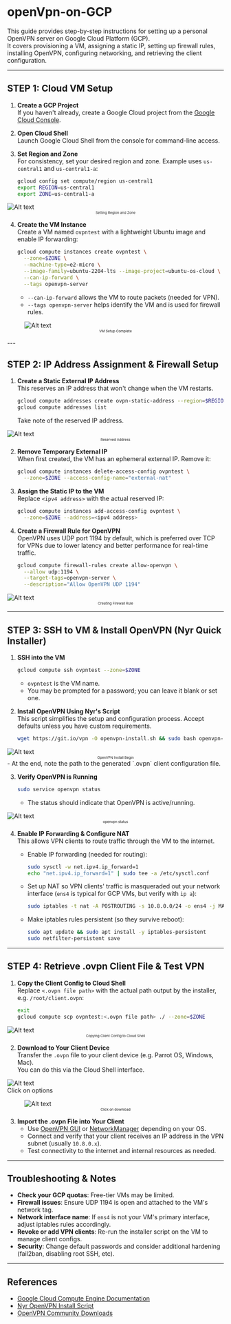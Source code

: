 # openVpn-on-GCP

This guide provides step-by-step instructions for setting up a personal OpenVPN server on Google Cloud Platform (GCP).  
It covers provisioning a VM, assigning a static IP, setting up firewall rules, installing OpenVPN, configuring networking, and retrieving the client configuration.

---

## STEP 1: Cloud VM Setup

1. **Create a GCP Project**  
   If you haven't already, create a Google Cloud project from the [Google Cloud Console](https://console.cloud.google.com/).

2. **Open Cloud Shell**  
   Launch Google Cloud Shell from the console for command-line access.

3. **Set Region and Zone**  
   For consistency, set your desired region and zone. Example uses `us-central1` and `us-central1-a`:
   ```bash
   gcloud config set compute/region us-central1
   export REGION=us-central1
   export ZONE=us-central1-a
   ```
   <figure>
  <img src="./screenshots/set region and zone vars.png" alt="Alt text">
  <figcaption style="font-size:8px; text-align: center">Setting Region and Zone</figcaption>
</figure>


4. **Create the VM Instance**  
   Create a VM named `ovpntest` with a lightweight Ubuntu image and enable IP forwarding:
   ```bash
   gcloud compute instances create ovpntest \
     --zone=$ZONE \
     --machine-type=e2-micro \
     --image-family=ubuntu-2204-lts --image-project=ubuntu-os-cloud \
     --can-ip-forward \
     --tags openvpn-server
   ```
   - `--can-ip-forward` allows the VM to route packets (needed for VPN).
   - `--tags openvpn-server` helps identify the VM and is used for firewall rules.
<figure>
  <img src="./screenshots/vm setup complete edited.png" alt="Alt text">
  <figcaption style="font-size:8px;text-align: center ">VM Setup Complete</figcaption>
</figure>
---

## STEP 2: IP Address Assignment & Firewall Setup

1. **Create a Static External IP Address**  
   This reserves an IP address that won't change when the VM restarts.
   ```bash
   gcloud compute addresses create ovpn-static-address --region=$REGION
   gcloud compute addresses list
   ```
   Take note of the reserved IP address.
   <figure>
  <img src="./screenshots/check reserved address addre.png" alt="Alt text">
  <figcaption style="font-size:8px; text-align: center">Reserved Address</figcaption>
</figure>

2. **Remove Temporary External IP**  
   When first created, the VM has an ephemeral external IP. Remove it:
   ```bash
   gcloud compute instances delete-access-config ovpntest \
     --zone=$ZONE --access-config-name="external-nat"
   ```

3. **Assign the Static IP to the VM**  
   Replace `<ipv4 address>` with the actual reserved IP:
   ```bash
   gcloud compute instances add-access-config ovpntest \
     --zone=$ZONE --address=<ipv4 address>
   ```

4. **Create a Firewall Rule for OpenVPN**  
   OpenVPN uses UDP port 1194 by default, which is preferred over TCP for VPNs due to lower latency and better performance for real-time traffic.
   ```bash
   gcloud compute firewall-rules create allow-openvpn \
     --allow udp:1194 \
     --target-tags=openvpn-server \
     --description="Allow OpenVPN UDP 1194"
   ```
   <figure>
  <img src="./screenshots/firewall rule created.png" alt="Alt text">
  <figcaption style="font-size:8px; text-align: center">Creating Firewall Rule</figcaption>
</figure>

---

## STEP 3: SSH to VM & Install OpenVPN (Nyr Quick Installer)

1. **SSH into the VM**  
   ```bash
   gcloud compute ssh ovpntest --zone=$ZONE
   ```
   - `ovpntest` is the VM name.
   - You may be prompted for a password; you can leave it blank or set one.

2. **Install OpenVPN Using Nyr's Script**  
   This script simplifies the setup and configuration process. Accept defaults unless you have custom requirements.
   ```bash
   wget https://git.io/vpn -O openvpn-install.sh && sudo bash openvpn-install.sh
   ```
    <figure>
  <img src="./screenshots/install begin.png" alt="Alt text">
  <figcaption style="font-size:8px; text-align: center">OpenVPN Install Begin</figcaption>
</figure>
   - At the end, note the path to the generated `.ovpn` client configuration file.

3. **Verify OpenVPN is Running**
   ```bash
   sudo service openvpn status
   ```
   - The status should indicate that OpenVPN is active/running.
    <figure>
  <img src="./screenshots/openvpn status.png" alt="Alt text">
  <figcaption style="font-size:8px; text-align: center">openvpn status</figcaption>
</figure>

4. **Enable IP Forwarding & Configure NAT**  
   This allows VPN clients to route traffic through the VM to the internet.

   - Enable IP forwarding (needed for routing):
     ```bash
     sudo sysctl -w net.ipv4.ip_forward=1
     echo "net.ipv4.ip_forward=1" | sudo tee -a /etc/sysctl.conf
     ```

   - Set up NAT so VPN clients' traffic is masqueraded out your network interface (`ens4` is typical for GCP VMs, but verify with `ip a`):
     ```bash
     sudo iptables -t nat -A POSTROUTING -s 10.8.0.0/24 -o ens4 -j MASQUERADE
     ```

   - Make iptables rules persistent (so they survive reboot):
     ```bash
     sudo apt update && sudo apt install -y iptables-persistent
     sudo netfilter-persistent save
     ```

---

## STEP 4: Retrieve .ovpn Client File & Test VPN

1. **Copy the Client Config to Cloud Shell**  
   Replace `<.ovpn file path>` with the actual path output by the installer, e.g. `/root/client.ovpn`:
   ```bash
   exit
   gcloud compute scp ovpntest:<.ovpn file path> ./ --zone=$ZONE
   ```
    <figure>
  <img src="./screenshots/config file downloaded.png" alt="Alt text">
  <figcaption style="font-size:8px; text-align: center">Copying Client Config to Cloud Shell</figcaption>
</figure>

2. **Download to Your Client Device**  
   Transfer the `.ovpn` file to your client device (e.g. Parrot OS, Windows, Mac).  
   You can do this via the Cloud Shell interface.
    <figure>
  <img src="./screenshots/download file 1.png" alt="Alt text">
  <figcaption>Click on options</figcaption>
</figure>
 <figure>
  <img src="./screenshots/download file 2.png" alt="Alt text">
  <figcaption style="font-size:8px;text-align: center">Click on download</figcaption>
</figure>

3. **Import the .ovpn File into Your Client**  
   - Use [OpenVPN GUI](https://openvpn.net/community-downloads/) or [NetworkManager](https://wiki.archlinux.org/title/NetworkManager#OpenVPN) depending on your OS.
   - Connect and verify that your client receives an IP address in the VPN subnet (usually `10.8.0.x`).
   - Test connectivity to the internet and internal resources as needed.

---

## Troubleshooting & Notes

- **Check your GCP quotas**: Free-tier VMs may be limited.
- **Firewall issues**: Ensure UDP 1194 is open and attached to the VM's network tag.
- **Network interface name**: If `ens4` is not your VM's primary interface, adjust iptables rules accordingly.
- **Revoke or add VPN clients**: Re-run the installer script on the VM to manage client configs.
- **Security**: Change default passwords and consider additional hardening (fail2ban, disabling root SSH, etc).

---

## References

- [Google Cloud Compute Engine Documentation](https://cloud.google.com/compute/docs)
- [Nyr OpenVPN Install Script](https://github.com/Nyr/openvpn-install)
- [OpenVPN Community Downloads](https://openvpn.net/community-downloads/)
